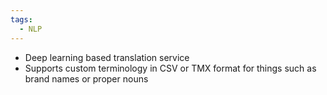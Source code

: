 ```yaml
---
tags:
  - NLP
---
```

- Deep learning based translation service
- Supports custom terminology in CSV or TMX format for things such as brand names or proper nouns
